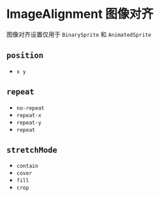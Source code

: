 # ImageAlignment 图像对齐
图像对齐设置仅用于 `BinarySprite` 和 `AnimatedSprite`

## `position`
- `x y`

## `repeat`
- `no-repeat`
- `repeat-x`
- `repeat-y`
- `repeat`

## `stretchMode`
- `contain`
- `cover`
- `fill`
- `crop`
